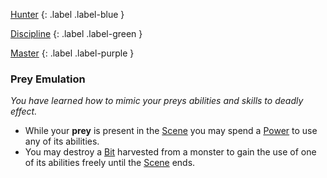
[Hunter](Game/Character-Development#Hunter)
{: .label .label-blue }

[Discipline](Game/Character-Development#Discipline)
{: .label .label-green }

[Master](Game/Character-Development#Master)
{: .label .label-purple }
### Prey Emulation
*You have learned how to mimic your preys abilities and skills to deadly effect.*
* While your **prey** is present in the [Scene](Game/Core/Terminology#Scene) you may spend a [Power](Game/Core/Blocks/Power) to use any of its abilities.
* You may destroy a [Bit](Game/Bits) harvested from a monster to gain the use of one of its abilities freely until the [Scene](Game/Core/Terminology#Scene) ends.